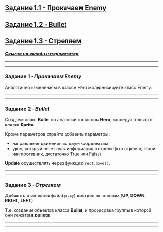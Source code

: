 ## [Задание 1.1 - Прокачаем Enemy](#task_1)
## [Задание 1.2 - Bullet](#task_2)
## [Задание 1.3 - Стреляем](#task_3)

#### [_Ссылка на онлайн интерпретатор_](https://www.online-python.com/)
_________________________________________
_________________________________________

### Задание 1 - _Прокачаем Enemy_ <a name="task_1"></a>
Аналогично изменениям в классе Hero модернизируйте класс Enemy.

________________________________________
_________________________________________

### Задание 2 - _Bullet_ <a name="task_2"></a>
Создаем класс **Bullet** по аналогии с классом **Hero**, 
наследуя только от класса **Sprite**. 

Кроме параметров спрайта добавить параметры: 
- направление движения по двум координатам
- урон, который несет пуля
информация о стрелке(кто стрелял, герой или противник, достаточно True или False)

**Update** осуществлять через функцию `rect.move()`.

________________________________________
_________________________________________

### Задание 3 - _Стреляем_ <a name="task_3"></a>
Добавить в основной файл(`go.py`) выстрел по кнопкам 
(**UP**, **DOWN**, **RIGHT**, **LEFT**). 

Т.е. создание объектов класса **Bullet**, и прорисовка группы в которой они лежат(**all_bullets**)

________________________________________
_________________________________________